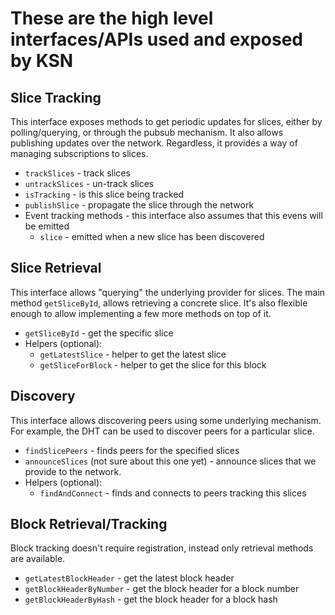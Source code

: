 # These are the high level interfaces/APIs used and exposed by KSN

## Slice Tracking

This interface exposes methods to get periodic updates for slices, either by polling/querying, or through the pubsub mechanism. It also allows publishing updates over the network. Regardless, it provides a way of managing subscriptions to slices.

  - `trackSlices` - track slices
  - `untrackSlices` - un-track slices
  - `isTracking` - is this slice being tracked
  - `publishSlice` - propagate the slice through the network
- Event tracking methods - this interface also assumes that this evens will be emitted
  - `slice` - emitted when a new slice has been discovered

## Slice Retrieval

This interface allows "querying" the underlying provider for slices. The main method `getSliceById`, allows retrieving a concrete slice. It's also flexible enough to allow implementing a few more methods on top of it.

  - `getSliceById` - get the specific slice
  - Helpers (optional):
    - `getLatestSlice` - helper to get the latest slice
    - `getSliceForBlock` - helper to get the slice for this block

## Discovery

This interface allows discovering peers using some underlying mechanism. For example, the DHT can be used to discover peers for a particular slice.
  - `findSlicePeers` - finds peers for the specified slices
  - `announceSlices` (not sure about this one yet) - announce slices that we provide to the network.
  - Helpers (optional):
    - `findAndConnect` - finds and connects to peers tracking this slices

## Block Retrieval/Tracking

Block tracking doesn't require registration, instead only retrieval methods are available.

  - `getLatestBlockHeader`  - get the latest block header
  - `getBlockHeaderByNumber` - get the block header for a block number
  - `getBlockHeaderByHash` - get the block header for a block hash
